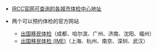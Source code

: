 
- [IRCC官网可查询的各城市体检中心地址](https://secure.cic.gc.ca/pp-md/pp-list.aspx)

- 两个可以预约体检的官方网站
	- [出国移民体检](https://www.rcime.com/)（成都、哈尔滨、广州、济南、沈阳、福州）
	- [出国移民体检 (IME)](https://www.prioritymedi.com/)（上海、杭州、南京、深圳、武汉）
